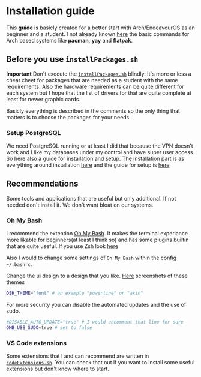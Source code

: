 # Installation guide

This **guide** is basicly created for a better start with Arch/EndeavourOS as an beginner and a student. I not already known [here](./COMMANDS.md) the basic commands for Arch based systems like **pacman**, **yay** and **flatpak**.

## Before you use `installPackages.sh`

**Important** Don't execute the [`installPackages.sh`](./installPackages.sh) blindly. It's more or less a cheat cheet for packages that are needed as a student with the same requirements. Also the hardware requirements can be quite different for each system but I hope that the list of drivers for that are quite complete at least for newer graphic cards.

Basicly everything is described in the comments so the only thing that matters is to choose the packages for your needs.

### Setup PostgreSQL

We need PostgreSQL running or at least I did that because the VPN doesn't work and I like my databases under my control and have super user access. So here also a guide for installation and setup. The installation part is as everything around installation [here](./installPackages.sh) and the guide for setup is [here](./POSTGRESQL.md)

## Recommendations

Some tools and applications that are useful but only additional. If not needed don't install it. We don't want bloat on our systems.

### Oh My Bash

I recommend the extention [Oh My Bash](https://github.com/ohmybash/oh-my-bash). It makes the terminal experiance more likable for beginners(at least I think so) and has some plugins builtin that are quite useful. If you use Zsh look [here](https://github.com/ohmyzsh/ohmyzsh)

Also I would to change some settings of `Oh My Bash` within the config `~/.bashrc`.

Change the ui design to a design that you like. [Here](https://github.com/ohmybash/oh-my-bash/wiki/Themes) screenshots of these themes
```bash
OSH_THEME="font" # an example "powerline" or "axin"
```

For more security you can disable the automated updates and the use of sudo.
```bash
#DISABLE_AUTO_UPDATE="true" # I would uncomment that line for sure
OMB_USE_SUDO=true # set to false
```

### VS Code extensions
Some extensions that I and can recommend are written in [`codeExtensions.sh`](../codeExtensions.sh). You can check that out if you want to install some useful extensions but don't know where to start.